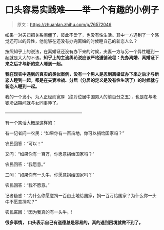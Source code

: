 # 口头容易实践难——举一个有趣的小例子

> 原文：<https://zhuanlan.zhihu.com/p/76572046>

如果一对夫妇把关系闹僵了，彼此不爱了，也没有性生活。其中一方遇到了一个感觉还可以的异性，他能够在还没有办完离婚的时候睡自己的新恋人么？

按照知乎上的说法，在离婚证还没有办下来的时候，夫妻一方与另一个异性睡到一起就是大大的不该。**知乎上的主流舆论说应该严格遵循流程：先办离婚、离婚证下来之后才与新的恋人睡到一起。**

**我在现实中遇到的真实的类似案例，没有一个男人是忍到离婚证办下来之后才与新恋人睡到一起，都是在夫妻冷战、分居（分居的定义是没有性生活了）的时候就与新恋人睡到一起。**

我的一个发小，为人正经而宽厚（绝对位居中国男人的前百分之五），也是在与老婆冷战期间就与女同事睡了。

——————————————————

有一个笑话大概是这样的：

有一记者问一农民：“如果你有一百亩地，你可以捐给国家吗？”

农民回答：“可以！”

又问：“如果你有一百万，你愿意捐给国家吗？”

农民回答：“我愿意。”

三问：“如果你有一头牛，你愿意捐给国家吗？”

农民回答：“我不愿意。”

记者疑惑：“为什么你愿意捐一百亩土地给国家，捐一百万给国家？为什么你一头牛不愿意捐呢？”

农民窘困：“因为我真的有一头牛。!

**很多事情，** **口头表示自己有道德总是容易的，真的遇到困境就做不到了。**